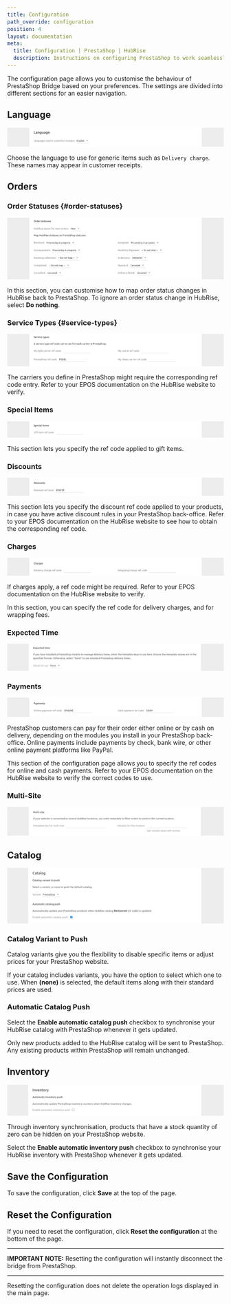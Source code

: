 ```yaml
---
title: Configuration
path_override: configuration
position: 4
layout: documentation
meta:
  title: Configuration | PrestaShop | HubRise
  description: Instructions on configuring PrestaShop to work seamlessly with HubRise and your EPOS or other apps connected to HubRise. Configuration is simple.
---
```


The configuration page allows you to customise the behaviour of PrestaShop Bridge based on your preferences. The settings are divided into different sections for an easier navigation.

## Language

![PrestaShop Bridge configuration page, language](./images/008-prestashop-configuration-language.png)

Choose the language to use for generic items such as `Delivery charge`.
These names may appear in customer receipts.

## Orders

### Order Statuses {#order-statuses}

![PrestaShop Bridge configuration page, order statuses](./images/009-prestashop-configuration-order-statuses.png)

In this section, you can customise how to map order status changes in HubRise back to PrestaShop.
To ignore an order status change in HubRise, select **Do nothing**.

### Service Types {#service-types}

![PrestaShop Bridge configuration page, service types](./images/010-prestashop-configuration-service-types.png)

The carriers you define in PrestaShop might require the corresponding ref code entry. Refer to your EPOS documentation on the HubRise website to verify.

### Special Items

![PrestaShop Bridge configuration page, special items](./images/011-prestashop-configuration-special-items.png)

This section lets you specify the ref code applied to gift items.

### Discounts

![PrestaShop Bridge configuration page, discounts](./images/012-prestashop-configuration-discounts.png)

This section lets you specify the discount ref code applied to your products, in case you have active discount rules in your PrestaShop back-office.
Refer to your EPOS documentation on the HubRise website to see how to obtain the corresponding ref code.

### Charges

![PrestaShop Bridge configuration page, charges](./images/013-prestashop-configuration-charges.png)

If charges apply, a ref code might be required. Refer to your EPOS documentation on the HubRise website to verify.

In this section, you can specify the ref code for delivery charges, and for wrapping fees.

### Expected Time

![PrestaShop Bridge configuration page, expected time](./images/014-prestashop-configuration-expected-time.png)

### Payments

![PrestaShop Bridge configuration page, payments](./images/015-prestashop-configuration-payments.png)

PrestaShop customers can pay for their order either online or by cash on delivery, depending on the modules you install in your PrestaShop back-office. Online payments include payments by check, bank wire, or other online payment platforms like PayPal.

This section of the configuration page allows you to specify the ref codes for online and cash payments. Refer to your EPOS documentation on the HubRise website to verify the correct codes to use.

### Multi-Site

![PrestaShop Bridge configuration page, multi-site](./images/016-prestashop-configuration-multi-site.png)

## Catalog

![PrestaShop Bridge configuration page, catalog](./images/017-prestashop-configuration-catalog.png)

### Catalog Variant to Push

Catalog variants give you the flexibility to disable specific items or adjust prices for your PrestaShop website.

If your catalog includes variants, you have the option to select which one to use. When **(none)** is selected, the default items along with their standard prices are used.

### Automatic Catalog Push

Select the **Enable automatic catalog push** checkbox to synchronise your HubRise catalog with PrestaShop whenever it gets updated.

Only new products added to the HubRise catalog will be sent to PrestaShop. Any existing products within PrestaShop will remain unchanged.

## Inventory

![PrestaShop Bridge configuration page, inventory](./images/018-prestashop-configuration-inventory.png)

Through inventory synchronisation, products that have a stock quantity of zero can be hidden on your PrestaShop website.

Select the **Enable automatic inventory push** checkbox to synchronise your HubRise inventory with PrestaShop whenever it gets updated.

## Save the Configuration

To save the configuration, click **Save** at the top of the page.

## Reset the Configuration

If you need to reset the configuration, click **Reset the configuration** at the bottom of the page.

---

**IMPORTANT NOTE:** Resetting the configuration will instantly disconnect the bridge from PrestaShop.

---

Resetting the configuration does not delete the operation logs displayed in the main page.
